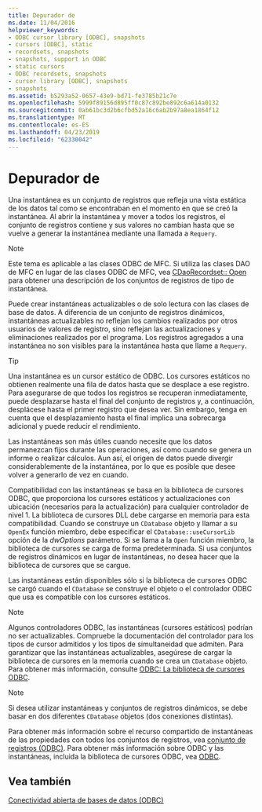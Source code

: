 ```yaml
---
title: Depurador de
ms.date: 11/04/2016
helpviewer_keywords:
- ODBC cursor library [ODBC], snapshots
- cursors [ODBC], static
- recordsets, snapshots
- snapshots, support in ODBC
- static cursors
- ODBC recordsets, snapshots
- cursor library [ODBC], snapshots
- snapshots
ms.assetid: b5293a52-0657-43e9-bd71-fe3785b21c7e
ms.openlocfilehash: 5999f89156d895ff0c87c892be892c6a614a0132
ms.sourcegitcommit: 0ab61bc3d2b6cfbd52a16c6ab2b97a8ea1864f12
ms.translationtype: MT
ms.contentlocale: es-ES
ms.lasthandoff: 04/23/2019
ms.locfileid: "62330042"
---
```

# <a name="snapshot"></a>Depurador de

Una instantánea es un conjunto de registros que refleja una vista estática de los datos tal como se encontraban en el momento en que se creó la instantánea. Al abrir la instantánea y mover a todos los registros, el conjunto de registros contiene y sus valores no cambian hasta que se vuelve a generar la instantánea mediante una llamada a `Requery`.

> [!NOTE]
>  Este tema es aplicable a las clases ODBC de MFC. Si utiliza las clases DAO de MFC en lugar de las clases ODBC de MFC, vea [CDaoRecordset:: Open](../../mfc/reference/cdaorecordset-class.md#open) para obtener una descripción de los conjuntos de registros de tipo de instantánea.

Puede crear instantáneas actualizables o de solo lectura con las clases de base de datos. A diferencia de un conjunto de registros dinámicos, instantáneas actualizables no reflejan los cambios realizados por otros usuarios de valores de registro, sino reflejan las actualizaciones y eliminaciones realizados por el programa. Los registros agregados a una instantánea no son visibles para la instantánea hasta que llame a `Requery`.

> [!TIP]
>  Una instantánea es un cursor estático de ODBC. Los cursores estáticos no obtienen realmente una fila de datos hasta que se desplace a ese registro. Para asegurarse de que todos los registros se recuperan inmediatamente, puede desplazarse hasta el final del conjunto de registros y, a continuación, desplácese hasta el primer registro que desea ver. Sin embargo, tenga en cuenta que el desplazamiento hasta el final implica una sobrecarga adicional y puede reducir el rendimiento.

Las instantáneas son más útiles cuando necesite que los datos permanezcan fijos durante las operaciones, así como cuando se genera un informe o realizar cálculos. Aun así, el origen de datos puede divergir considerablemente de la instantánea, por lo que es posible que desee volver a generarlo de vez en cuando.

Compatibilidad con las instantáneas se basa en la biblioteca de cursores ODBC, que proporciona los cursores estáticos y actualizaciones con ubicación (necesarios para la actualización) para cualquier controlador de nivel 1. La biblioteca de cursores DLL debe cargarse en memoria para esta compatibilidad. Cuando se construye un `CDatabase` objeto y llamar a su `OpenEx` función miembro, debe especificar el `CDatabase::useCursorLib` opción de la *dwOptions* parámetro. Si se llama a la `Open` función miembro, la biblioteca de cursores se carga de forma predeterminada. Si usa conjuntos de registros dinámicos en lugar de instantáneas, no desea hacer que la biblioteca de cursores que se cargue.

Las instantáneas están disponibles sólo si la biblioteca de cursores ODBC se cargó cuando el `CDatabase` se construye el objeto o el controlador ODBC que usa es compatible con los cursores estáticos.

> [!NOTE]
>  Algunos controladores ODBC, las instantáneas (cursores estáticos) podrían no ser actualizables. Compruebe la documentación del controlador para los tipos de cursor admitidos y los tipos de simultaneidad que admiten. Para garantizar que las instantáneas actualizables, asegúrese de cargar la biblioteca de cursores en la memoria cuando se crea un `CDatabase` objeto. Para obtener más información, consulte [ODBC: La biblioteca de cursores ODBC](../../data/odbc/odbc-the-odbc-cursor-library.md).

> [!NOTE]
>  Si desea utilizar instantáneas y conjuntos de registros dinámicos, se debe basar en dos diferentes `CDatabase` objetos (dos conexiones distintas).

Para obtener más información sobre el recurso compartido de instantáneas de las propiedades con todos los conjuntos de registros, vea [conjunto de registros (ODBC)](../../data/odbc/recordset-odbc.md). Para obtener más información sobre ODBC y las instantáneas, incluida la biblioteca de cursores ODBC, vea [ODBC](../../data/odbc/odbc-basics.md).

## <a name="see-also"></a>Vea también

[Conectividad abierta de bases de datos (ODBC)](../../data/odbc/open-database-connectivity-odbc.md)